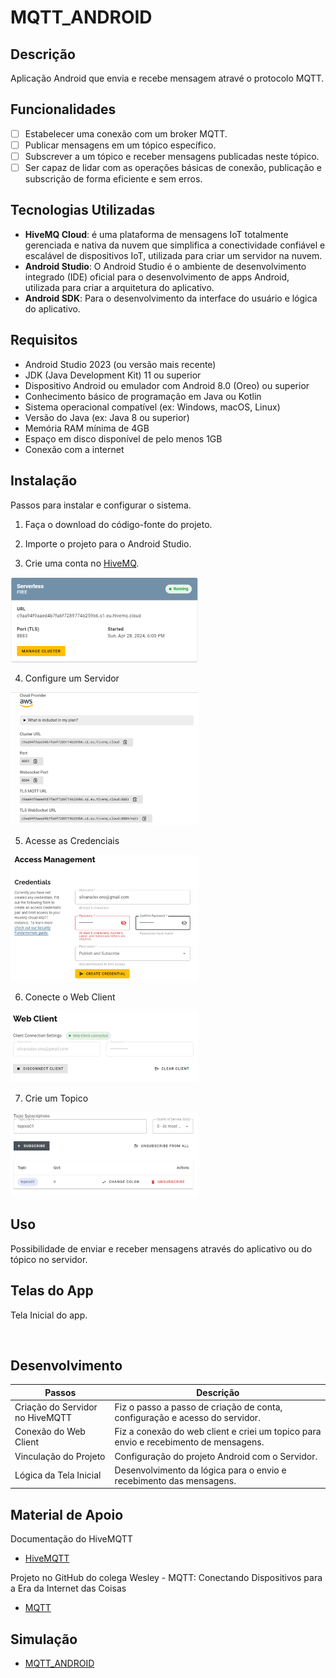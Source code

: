# MQTT_ANDROID

## Descrição

Aplicação Android que envia e recebe mensagem atravé o protocolo MQTT.

## Funcionalidades

- [ ] Estabelecer uma conexão com um broker MQTT.
- [ ] Publicar mensagens em um tópico específico.
- [ ] Subscrever a um tópico e receber mensagens publicadas neste tópico.
- [ ] Ser capaz de lidar com as operações básicas de conexão, publicação e subscrição de forma eficiente e sem erros.

## Tecnologias Utilizadas

- **HiveMQ Cloud**: é uma plataforma de mensagens IoT totalmente gerenciada e nativa da nuvem que simplifica a conectividade confiável e escalável de dispositivos IoT, utilizada para criar um servidor na nuvem.
- **Android Studio**: O Android Studio é o ambiente de desenvolvimento integrado (IDE) oficial para o desenvolvimento de apps Android, utilizada para criar a arquitetura do aplicativo.
- **Android SDK**: Para o desenvolvimento da interface do usuário e lógica do aplicativo.

## Requisitos

- Android Studio 2023 (ou versão mais recente)
- JDK (Java Development Kit) 11 ou superior
- Dispositivo Android ou emulador com Android 8.0 (Oreo) ou superior
- Conhecimento básico de programação em Java ou Kotlin
- Sistema operacional compatível (ex: Windows, macOS, Linux)
- Versão do Java (ex: Java 8 ou superior)
- Memória RAM mínima de 4GB
- Espaço em disco disponível de pelo menos 1GB
- Conexão com a internet

## Instalação

Passos para instalar e configurar o sistema.

1. Faça o download do código-fonte do projeto.

2. Importe o projeto para o Android Studio.

3. Crie uma conta no [HiveMQ](https://www.hivemq.com/).
<img src="/app/src/main/res/prints_hivemqtt/1.png" width="300">

4. Configure um Servidor
<img src="/app/src/main/res/prints_hivemqtt/2.png" width="300">
 
5. Acesse as Credenciais 
<img src="/app/src/main/res/prints_hivemqtt/3.png" width="300">

6. Conecte o Web Client  
<img src="/app/src/main/res/prints_hivemqtt/4.png" width="300">

7. Crie um Topico        
<img src="/app/src/main/res/prints_hivemqtt/5.png" width="300">   

## Uso
Possibilidade de enviar e receber mensagens através do aplicativo ou do tópico no servidor.


## Telas do App
<p>Tela Inicial do app.</p>
<img src="" width="300">

## Desenvolvimento

| Passos                          | Descrição
|---------------------------------|------------------------------------------------------------------|
| Criação do Servidor no HiveMQTT | Fiz o passo a passo de criação de conta, configuração e acesso do servidor. |
| Conexão do Web Client           | Fiz a conexão do web client e criei um topico para envio e recebimento de mensagens. |
| Vinculação do Projeto           | Configuração do projeto Android com o Servidor. |  
| Lógica da Tela Inicial          | Desenvolvimento da lógica para o envio e recebimento das mensagens. |

## Material de Apoio

Documentação do HiveMQTT
- [HiveMQTT](https://docs.hivemq.com/hivemq-cloud/index.html)

Projeto no GitHub do colega Wesley - MQTT: Conectando Dispositivos para a Era da Internet das Coisas
- [MQTT](https://github.com/seu-usuario/MQTT.git)

## Simulação
- [MQTT_ANDROID]()





